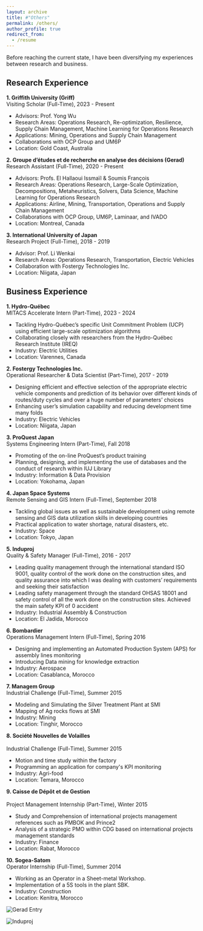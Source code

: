 ```yaml
---
layout: archive
title: #"Others"
permalink: /others/
author_profile: true
redirect_from:
  - /resume
---
```


Before reaching the current state, I have been diversifying my experiences between research and business.
  
Research Experience
------
**1. Griffith University (Griff)**<br>
Visiting Scholar (Full-Time), 2023 - Present
 - Advisors: Prof. Yong Wu
 - Research Areas: Operations Research, Re-optimization, Resilience, Supply Chain Management, Machine Learning for Operations Research
 - Applications: Mining, Operations and Supply Chain Management
 - Collaborations with OCP Group and UM6P
 - Location: Gold Coast, Australia

**2. Groupe d’études et de recherche en analyse des décisions (Gerad)**<br>
Research Assistant (Full-Time), 2020 - Present
 - Advisors: Profs. El Hallaoui Issmaïl & Soumis François
 - Research Areas: Operations Research, Large-Scale Optimization, Decompositions, Metaheuristics, Solvers, Data Science, Machine Learning for Operations Research
 - Applications: Airline, Mining, Transportation, Operations and Supply Chain Management
 - Collaborations with OCP Group, UM6P, Laminaar, and IVADO
 - Location: Montreal, Canada

**3. International University of Japan**<br>
Research Project (Full-Time), 2018 - 2019
 - Advisor: Prof. Li Wenkai
 - Research Areas: Operations Research, Transportation, Electric Vehicles
 - Collaboration with Fostergy Technologies Inc.
 - Location: Niigata, Japan

Business Experience
------
**1. Hydro-Québec**<br>
MITACS Accelerate Intern (Part-Time), 2023 - 2024
 - Tackling Hydro-Québec’s specific Unit Commitment Problem (UCP) using efficient large-scale optimization algorithms
 - Collaborating closely with researchers from the Hydro-Québec Research Institute (IREQ)
 - Industry: Electric Utilities
 - Location: Varennes, Canada

**2. Fostergy Technologies Inc.**<br>
Operational Researcher & Data Scientist (Part-Time), 2017 - 2019
 - Designing efficient and effective selection of the appropriate electric vehicle components and prediction of its behavior over different kinds of routes/duty cycles and over a huge number of parameters’ choices
 - Enhancing user’s simulation capability and reducing development time many folds
 - Industry: Electric Vehicles
 - Location: Niigata, Japan

**3. ProQuest Japan**<br>
Systems Engineering Intern (Part-Time), Fall 2018
 - Promoting of the on-line ProQuest’s product training
 - Planning, designing, and implementing the use of databases and the conduct of research within IUJ Library
 - Industry: Information & Data Provision
 - Location: Yokohama, Japan

**4. Japan Space Systems** <br>
Remote Sensing and GIS Intern (Full-Time), September 2018
 - Tackling global issues as well as sustainable development using remote sensing and GIS data utilization skills in developing countries
 - Practical application to water shortage, natural disasters, etc.
 - Industry: Space
 - Location: Tokyo, Japan

**5. Induproj**<br>
Quality & Safety Manager (Full-Time), 2016 - 2017
 - Leading quality management through the international standard ISO 9001, quality control of the work done on the construction sites, and quality assurance into which I was dealing with customers’ requirements and seeking their satisfaction
 - Leading safety management through the standard OHSAS 18001 and safety control of all the work done on the construction sites. Achieved the main safety KPI of 0 accident
 - Industry: Industrial Assembly & Construction
 - Location: El Jadida, Morocco

**6. Bombardier**<br>
Operations Management Intern (Full-Time), Spring 2016
 - Designing and implementing an Automated Production System (APS) for assembly lines monitoring
 - Introducing Data mining for knowledge extraction
 - Industry: Aerospace
 - Location: Casablanca, Morocco

**7. Managem Group**<br> 
Industrial Challenge (Full-Time), Summer 2015
 - Modeling and Simulating the Silver Treatment Plant at SMI
 - Mapping of Ag rocks flows at SMI
 - Industry: Mining 
 - Location: Tinghir, Morocco

 **8. Société Nouvelles de Volailles**<br>  
Industrial Challenge (Full-Time), Summer 2015
 - Motion and time study within the factory
 - Programming an application for company's KPI monitoring
 - Industry: Agri-food
 - Location: Temara, Morocco

 **9. Caisse de Dépôt et de Gestion**<br>  
Project Management Internship (Part-Time), Winter 2015
 - Study and Comprehension of international projects management references such as PMBOK and Prince2
 - Analysis of a strategic PMO within CDG based on international projects management standards
 - Industry: Finance
 - Location: Rabat, Morocco

 **10. Sogea-Satom**<br> 
 Operator Internship (Full-Time), Summer 2014
 - Working as an Operator in a Sheet-metal Workshop.
 - Implementation of a 5S tools in the plant SBK.
 - Industry: Construction
 - Location: Kenitra, Morocco

![Gerad Entry](http://rqbmedi.github.io/images/13_Gerad_Entry.jpg)

![Induproj](http://rqbmedi.github.io/images/14_Induproj.jpg)